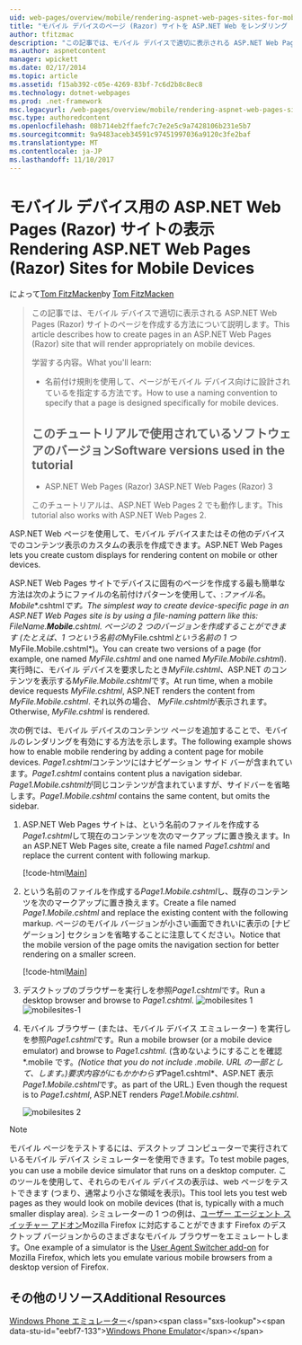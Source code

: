 ```yaml
---
uid: web-pages/overview/mobile/rendering-aspnet-web-pages-sites-for-mobile-devices
title: "モバイル デバイスのページ (Razor) サイトを ASP.NET Web をレンダリング |Microsoft ドキュメント"
author: tfitzmac
description: "この記事では、モバイル デバイスで適切に表示される ASP.NET Web Pages (Razor) サイトのページを作成する方法について説明します。 学習内容: する方法."
ms.author: aspnetcontent
manager: wpickett
ms.date: 02/17/2014
ms.topic: article
ms.assetid: f15ab392-c05e-4269-83bf-7c6d2b8c8ec8
ms.technology: dotnet-webpages
ms.prod: .net-framework
msc.legacyurl: /web-pages/overview/mobile/rendering-aspnet-web-pages-sites-for-mobile-devices
msc.type: authoredcontent
ms.openlocfilehash: 08b714eb2ffaefc7c7e2e5c9a7428106b231e5b7
ms.sourcegitcommit: 9a9483aceb34591c97451997036a9120c3fe2baf
ms.translationtype: MT
ms.contentlocale: ja-JP
ms.lasthandoff: 11/10/2017
---
```

<a name="rendering-aspnet-web-pages-razor-sites-for-mobile-devices"></a><span data-ttu-id="eebf7-104">モバイル デバイス用の ASP.NET Web Pages (Razor) サイトの表示</span><span class="sxs-lookup"><span data-stu-id="eebf7-104">Rendering ASP.NET Web Pages (Razor) Sites for Mobile Devices</span></span>
====================
<span data-ttu-id="eebf7-105">によって[Tom FitzMacken](https://github.com/tfitzmac)</span><span class="sxs-lookup"><span data-stu-id="eebf7-105">by [Tom FitzMacken](https://github.com/tfitzmac)</span></span>

> <span data-ttu-id="eebf7-106">この記事では、モバイル デバイスで適切に表示される ASP.NET Web Pages (Razor) サイトのページを作成する方法について説明します。</span><span class="sxs-lookup"><span data-stu-id="eebf7-106">This article describes how to create pages in an ASP.NET Web Pages (Razor) site that will render appropriately on mobile devices.</span></span>
> 
> <span data-ttu-id="eebf7-107">学習する内容。</span><span class="sxs-lookup"><span data-stu-id="eebf7-107">What you'll learn:</span></span>
> 
> - <span data-ttu-id="eebf7-108">名前付け規則を使用して、ページがモバイル デバイス向けに設計されているを指定する方法です。</span><span class="sxs-lookup"><span data-stu-id="eebf7-108">How to use a naming convention to specify that a page is designed specifically for mobile devices.</span></span>
>   
> 
> ## <a name="software-versions-used-in-the-tutorial"></a><span data-ttu-id="eebf7-109">このチュートリアルで使用されているソフトウェアのバージョン</span><span class="sxs-lookup"><span data-stu-id="eebf7-109">Software versions used in the tutorial</span></span>
> 
> 
> - <span data-ttu-id="eebf7-110">ASP.NET Web Pages (Razor) 3</span><span class="sxs-lookup"><span data-stu-id="eebf7-110">ASP.NET Web Pages (Razor) 3</span></span>
>   
> 
> <span data-ttu-id="eebf7-111">このチュートリアルは、ASP.NET Web Pages 2 でも動作します。</span><span class="sxs-lookup"><span data-stu-id="eebf7-111">This tutorial also works with ASP.NET Web Pages 2.</span></span>


<span data-ttu-id="eebf7-112">ASP.NET Web ページを使用して、モバイル デバイスまたはその他のデバイスでのコンテンツ表示のカスタムの表示を作成できます。</span><span class="sxs-lookup"><span data-stu-id="eebf7-112">ASP.NET Web Pages lets you create custom displays for rendering content on mobile or other devices.</span></span>

<span data-ttu-id="eebf7-113">ASP.NET Web Pages サイトでデバイスに固有のページを作成する最も簡単な方法は次のようにファイルの名前付けパターンを使用して、:*ファイル名*。*Mobile**.cshtml*です。</span><span class="sxs-lookup"><span data-stu-id="eebf7-113">The simplest way to create device-specific page in an ASP.NET Web Pages site is by using a file-naming pattern like this: *FileName.**Mobile**.cshtml*.</span></span> <span data-ttu-id="eebf7-114">ページの 2 つのバージョンを作成することができます (たとえば、1 つという名前の*MyFile.cshtml*という名前の 1 つ*MyFile.Mobile.cshtml*)。</span><span class="sxs-lookup"><span data-stu-id="eebf7-114">You can create two versions of a page (for example, one named *MyFile.cshtml* and one named *MyFile.Mobile.cshtml*).</span></span> <span data-ttu-id="eebf7-115">実行時に、モバイル デバイスを要求したとき*MyFile.cshtml*、ASP.NET のコンテンツを表示する*MyFile.Mobile.cshtml*です。</span><span class="sxs-lookup"><span data-stu-id="eebf7-115">At run time, when a mobile device requests *MyFile.cshtml*, ASP.NET renders the content from *MyFile.Mobile.cshtml*.</span></span> <span data-ttu-id="eebf7-116">それ以外の場合、 *MyFile.cshtml*が表示されます。</span><span class="sxs-lookup"><span data-stu-id="eebf7-116">Otherwise, *MyFile.cshtml* is rendered.</span></span>

<span data-ttu-id="eebf7-117">次の例では、モバイル デバイスのコンテンツ ページを追加することで、モバイルのレンダリングを有効にする方法を示します。</span><span class="sxs-lookup"><span data-stu-id="eebf7-117">The following example shows how to enable mobile rendering by adding a content page for mobile devices.</span></span> <span data-ttu-id="eebf7-118">*Page1.cshtml*コンテンツにはナビゲーション サイド バーが含まれています。</span><span class="sxs-lookup"><span data-stu-id="eebf7-118">*Page1.cshtml* contains content plus a navigation sidebar.</span></span> <span data-ttu-id="eebf7-119">*Page1.Mobile.cshtml*が同じコンテンツが含まれていますが、サイドバーを省略します。</span><span class="sxs-lookup"><span data-stu-id="eebf7-119">*Page1.Mobile.cshtml* contains the same content, but omits the sidebar.</span></span>

1. <span data-ttu-id="eebf7-120">ASP.NET Web Pages サイトは、という名前のファイルを作成する*Page1.cshtml*して現在のコンテンツを次のマークアップに置き換えます。</span><span class="sxs-lookup"><span data-stu-id="eebf7-120">In an ASP.NET Web Pages site, create a file named *Page1.cshtml* and replace the current content with following markup.</span></span>

    [!code-html[Main](rendering-aspnet-web-pages-sites-for-mobile-devices/samples/sample1.html)]
2. <span data-ttu-id="eebf7-121">という名前のファイルを作成する*Page1.Mobile.cshtml*し、既存のコンテンツを次のマークアップに置き換えます。</span><span class="sxs-lookup"><span data-stu-id="eebf7-121">Create a file named *Page1.Mobile.cshtml* and replace the existing content with the following markup.</span></span> <span data-ttu-id="eebf7-122">ページのモバイル バージョンが小さい画面できれいに表示の [ナビゲーション] セクションを省略することに注意してください。</span><span class="sxs-lookup"><span data-stu-id="eebf7-122">Notice that the mobile version of the page omits the navigation section for better rendering on a smaller screen.</span></span>

    [!code-html[Main](rendering-aspnet-web-pages-sites-for-mobile-devices/samples/sample2.html)]
3. <span data-ttu-id="eebf7-123">デスクトップのブラウザーを実行しを参照*Page1.cshtml*です。</span><span class="sxs-lookup"><span data-stu-id="eebf7-123">Run a desktop browser and browse to *Page1.cshtml*.</span></span> <span data-ttu-id="eebf7-124">![mobilesites 1](rendering-aspnet-web-pages-sites-for-mobile-devices/_static/image1.png)</span><span class="sxs-lookup"><span data-stu-id="eebf7-124">![mobilesites-1](rendering-aspnet-web-pages-sites-for-mobile-devices/_static/image1.png)</span></span>
4. <span data-ttu-id="eebf7-125">モバイル ブラウザー (または、モバイル デバイス エミュレーター) を実行しを参照*Page1.cshtml*です。</span><span class="sxs-lookup"><span data-stu-id="eebf7-125">Run a mobile browser (or a mobile device emulator) and browse to *Page1.cshtml*.</span></span> <span data-ttu-id="eebf7-126">(含めないようにすることを確認*.mobile です。*</span><span class="sxs-lookup"><span data-stu-id="eebf7-126">(Notice that you do not include *.mobile.*</span></span> <span data-ttu-id="eebf7-127">URL の一部として、します。)要求内容がにもかかわらず*Page1.cshtml*、ASP.NET 表示*Page1.Mobile.cshtml*です。</span><span class="sxs-lookup"><span data-stu-id="eebf7-127">as part of the URL.) Even though the request is to *Page1.cshtml*, ASP.NET renders *Page1.Mobile.cshtml*.</span></span>

    ![mobilesites 2](rendering-aspnet-web-pages-sites-for-mobile-devices/_static/image2.png)

> [!NOTE]
> <span data-ttu-id="eebf7-129">モバイル ページをテストするには、デスクトップ コンピューターで実行されているモバイル デバイス シミュレーターを使用できます。</span><span class="sxs-lookup"><span data-stu-id="eebf7-129">To test mobile pages, you can use a mobile device simulator that runs on a desktop computer.</span></span> <span data-ttu-id="eebf7-130">このツールを使用して、それらのモバイル デバイスの表示は、web ページをテストできます (つまり、通常より小さな領域を表示)。</span><span class="sxs-lookup"><span data-stu-id="eebf7-130">This tool lets you test web pages as they would look on mobile devices (that is, typically with a much smaller display area).</span></span> <span data-ttu-id="eebf7-131">シミュレーターの 1 つの例は、[ユーザー エージェント スイッチャー アドオン](http://addons.mozilla.org/en-us/firefox/addon/user-agent-switcher/)Mozilla Firefox に対応することができます Firefox のデスクトップ バージョンからのさまざまなモバイル ブラウザーをエミュレートします。</span><span class="sxs-lookup"><span data-stu-id="eebf7-131">One example of a simulator is the [User Agent Switcher add-on](http://addons.mozilla.org/en-us/firefox/addon/user-agent-switcher/) for Mozilla Firefox, which lets you emulate various mobile browsers from a desktop version of Firefox.</span></span>


<a id="Additional_Resources"></a>
## <a name="additional-resources"></a><span data-ttu-id="eebf7-132">その他のリソース</span><span class="sxs-lookup"><span data-stu-id="eebf7-132">Additional Resources</span></span>


<span data-ttu-id="eebf7-133">[Windows Phone エミュレーター](https://msdn.microsoft.com/en-us/library/ff402563(v=VS.92).aspx)</span><span class="sxs-lookup"><span data-stu-id="eebf7-133">[Windows Phone Emulator](https://msdn.microsoft.com/en-us/library/ff402563(v=VS.92).aspx)</span></span>
